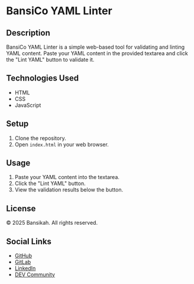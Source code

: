 # BansiCo YAML Linter

## Description
BansiCo YAML Linter is a simple web-based tool for validating and linting YAML content. Paste your YAML content in the provided textarea and click the "Lint YAML" button to validate it.

## Technologies Used
- HTML
- CSS
- JavaScript

## Setup
1. Clone the repository.
2. Open `index.html` in your web browser.

## Usage
1. Paste your YAML content into the textarea.
2. Click the "Lint YAML" button.
3. View the validation results below the button.

## License
&copy; 2025 Bansikah. All rights reserved.

## Social Links
- [GitHub](https://github.com/bansikah22)
- [GitLab](https://gitlab.com/bansikah22)
- [LinkedIn](https://www.linkedin.com/in/bansikah22)
- [DEV Community](https://dev.to/bansikah22)